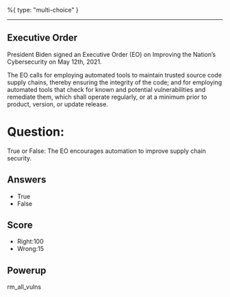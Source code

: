 %{
 type: "multi-choice"
}

---
## Executive Order
President Biden signed an
Executive Order (EO) on Improving the Nation’s Cybersecurity
on May 12th, 2021.

The EO calls for
employing automated tools
to maintain trusted source code supply chains,
thereby ensuring the integrity of the code;
and for employing automated tools that check
for known and potential vulnerabilities
and remediate them, which shall operate regularly,
or at a minimum prior to product, version,
or update release.

# Question:
True or False: The EO encourages automation
to improve supply chain security.

## Answers
- True
- False


## Score
- Right:100
- Wrong:15

## Powerup
rm_all_vulns
